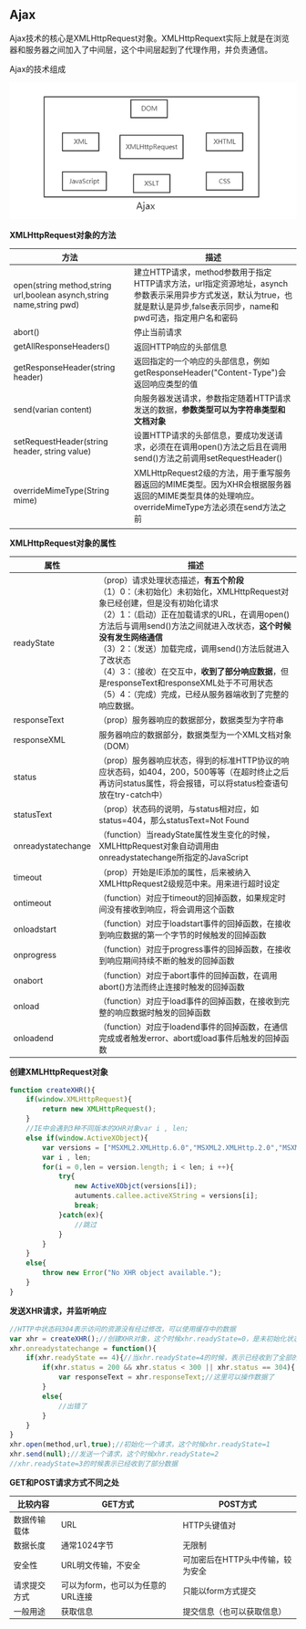 ## Ajax

 Ajax技术的核心是XMLHttpRequest对象。XMLHttpRequext实际上就是在浏览器和服务器之间加入了中间层，这个中间层起到了代理作用，并负责通信。

 Ajax的技术组成

 ![21](https://github.com/lqcool/notes/blob/master/%E4%BB%93%E5%BA%93%E5%9B%BE%E5%BA%93/21.png)

 **XMLHttpRequest对象的方法**

| 方法                                                         | 描述                                                         |
| ------------------------------------------------------------ | ------------------------------------------------------------ |
| open(string method,string url,boolean asynch,string name,string pwd) | 建立HTTP请求，method参数用于指定HTTP请求方法，url指定资源地址，asynch 参数表示采用异步方式发送，默认为true，也就是默认是异步,false表示同步，name和pwd可选，指定用户名和密码 |
| abort()                                                      | 停止当前请求                                                 |
| getAllResponseHeaders()                                      | 返回HTTP响应的头部信息                                       |
| getResponseHeader(string header)                             | 返回指定的一个响应的头部信息，例如getResponseHeader("Content-Type")会返回响应类型的值 |
| send(varian content)                                         | 向服务器发送请求，参数指定随着HTTP请求发送的数据，**参数类型可以为字符串类型和文档对象** |
| setRequestHeader(string header, string value)                | 设置HTTP请求的头部信息，要成功发送请求，必须在在调用open()方法之后且在调用send()方法之前调用setRequestHeader() |
| overrideMimeType(String mime)                                | XMLHttpRequest2级的方法，用于重写服务器返回的MIME类型。因为XHR会根据服务器返回的MIME类型具体的处理响应。overrideMimeType方法必须在send方法之前 |
|                                                              |                                                              |

 **XMLHttpRequest对象的属性**

| 属性               | 描述                                                         |
| ------------------ | ------------------------------------------------------------ |
| readyState         | （prop）请求处理状态描述，**有五个阶段**<br />（1）0：（未初始化）未初始化，XMLHttpRequest对象已经创建，但是没有初始化请求<br />（2）1：（启动）正在加载请求的URL，在调用open()方法后与调用send()方法之间就进入改状态，**这个时候没有发生网络通信**<br />（3）2：（发送）加载完成，调用send()方法后就进入了改状态<br />（4）3：（接收）在交互中，**收到了部分响应数据**，但是responseText和responseXML处于不可用状态<br />（5）4：（完成）完成，已经从服务器端收到了完整的响应数据。 |
| responseText       | （prop）服务器响应的数据部分，数据类型为字符串               |
| responseXML        | 服务器响应的数据部分，数据类型为一个XML文档对象（DOM）       |
| status             | （prop）服务器响应状态，得到的标准HTTP协议的响应状态码，如404，200，500等等（在超时终止之后再访问status属性，将会报错，可以将status检查语句放在try-catch中） |
| statusText         | （prop）状态码的说明，与status相对应，如status=404，那么statusText=Not Found |
| onreadystatechange | （function）当readyState属性发生变化的时候，XMLHttpRequest对象自动调用由onreadystatechange所指定的JavaScript |
| timeout            | （prop）开始是IE添加的属性，后来被纳入XMLHttpRequest2级规范中来。用来进行超时设定 |
| ontimeout          | （function）对应于timeout的回掉函数，如果规定时间没有接收到响应，将会调用这个函数 |
| onloadstart        | （function）对应于loadstart事件的回掉函数，在接收到响应数据的第一个字节的时候触发的回掉函数 |
| onprogress         | （function）对应于progress事件的回掉函数，在接收到响应期间持续不断的触发的回掉函数 |
| onabort            | （function）对应于abort事件的回掉函数，在调用abort()方法而终止连接时触发的回掉函数 |
| onload             | （function）对应于load事件的回掉函数，在接收到完整的响应数据时触发的回掉函数 |
| onloadend          | （function）对应于loadend事件的回掉函数，在通信完成或者触发error、abort或load事件后触发的回掉函数 |

 **创建XMLHttpRequest对象**

 ```javascript
 function createXHR(){
     if(window.XMLHttpRequest){
         return new XMLHttpRequest();
     }
     //IE中会遇到3种不同版本的XHR对象var i , len;
     else if(window.ActiveXObject){
         var versions = ["MSXML2.XMLHttp.6.0","MSXML2.XMLHttp.2.0","MSXML2.XMLHttp"];
         var i , len;
         for(i = 0,len = version.length; i < len; i ++){
             try{
                 new ActiveXObjct(versions[i]);
                 autuments.callee.activeXString = versions[i];
                 break;
             }catch(ex){
                 //跳过
             }
         }
     }
     else{
         throw new Error("No XHR object available.");
     }
 }
 ```
 **发送XHR请求，并监听响应**

 ```javascript
 //HTTP中状态码304表示访问的资源没有经过修改，可以使用缓存中的数据
 var xhr = createXHR();//创建XHR对象，这个时候xhr.readyState=0，是未初始化状态
 xhr.onreadystatechange = function(){
     if(xhr.readyState == 4){//当xhr.readyState=4的时候，表示已经收到了全部的响应数据，可以在客户端使用了
         if(xhr.status = 200 && xhr.status < 300 || xhr.status == 304){
             var responseText = xhr.responseText;//这里可以操作数据了
         } 
         else{
             //出错了
         }
     }
 }
 xhr.open(method,url,true);//初始化一个请求，这个时候xhr.readyState=1
 xhr.send(null);//发送一个请求，这个时候xhr.readyState=2
 //xhr.readyState=3的时候表示已经收到了部分数据

 ```

  **GET和POST请求方式不同之处**

| 比较内容     | GET方式                           | POST方式                         |
| ------------ | --------------------------------- | -------------------------------- |
| 数据传输载体 | URL                               | HTTP头键值对                     |
| 数据长度     | 通常1024字节                      | 无限制                           |
| 安全性       | URL明文传输，不安全               | 可加密后在HTTP头中传输，较为安全 |
| 请求提交方式 | 可以为form，也可以为任意的URL连接 | 只能以form方式提交               |
| 一般用途     | 获取信息                          | 提交信息（也可以获取信息）       |

